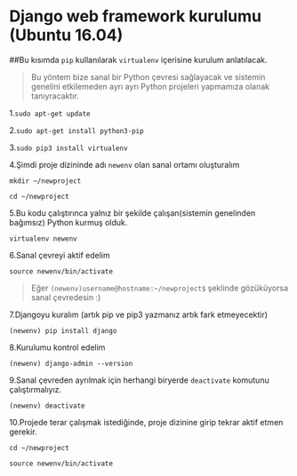 # Django web framework kurulumu (Ubuntu 16.04)

##Bu kısımda ```pip``` kullanılarak ```virtualenv``` içerisine kurulum anlatılacak.

> Bu yöntem bize sanal bir Python çevresi sağlayacak ve sistemin genelini etkilemeden ayrı ayrı Python projeleri yapmamıza olanak tanıyracaktır.

1.```sudo apt-get update```

2.```sudo apt-get install python3-pip```

3.```sudo pip3 install virtualenv```

4.Şimdi proje dizininde adı ```newenv``` olan sanal ortamı oluşturalım

```mkdir ~/newproject```

```cd ~/newproject```

5.Bu kodu çalıştırınca yalnız bir şekilde çalışan(sistemin genelinden bağımsız) Python kurmuş olduk.

```virtualenv newenv```

6.Sanal çevreyi aktif edelim

```source newenv/bin/activate```
> Eğer ```(newenv)username@hostname:~/newproject$``` şeklinde gözüküyorsa sanal çevredesin :)

7.Djangoyu kuralım (artık pip ve pip3 yazmanız artık fark etmeyecektir)

```(newenv) pip install django```

8.Kurulumu kontrol edelim

```(newenv) django-admin --version```

9.Sanal çevreden ayrılmak için herhangi biryerde ```deactivate``` komutunu çalıştırmalıyız.

```(newenv) deactivate```

10.Projede terar çalışmak istediğinde, proje dizinine girip tekrar aktif etmen gerekir.

```cd ~/newproject```

```source newenv/bin/activate```




